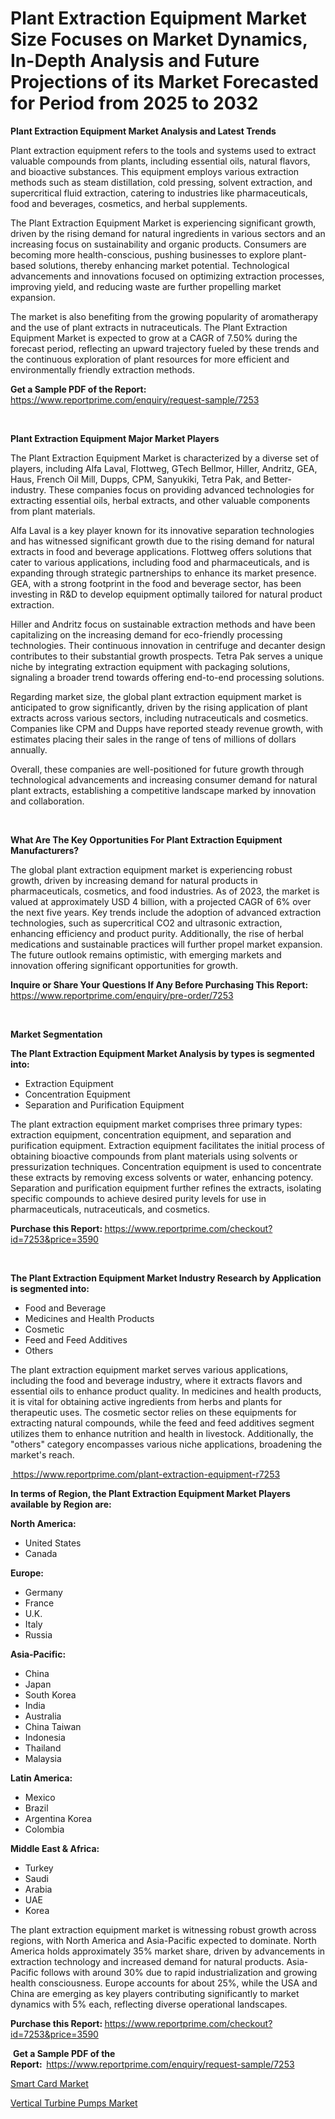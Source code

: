<p><h1>Plant Extraction Equipment Market Size Focuses on Market Dynamics, In-Depth Analysis and Future Projections of its Market Forecasted for Period from 2025 to 2032</h1></p><p><strong>Plant Extraction Equipment Market Analysis and Latest Trends</strong></p>
<p><p>Plant extraction equipment refers to the tools and systems used to extract valuable compounds from plants, including essential oils, natural flavors, and bioactive substances. This equipment employs various extraction methods such as steam distillation, cold pressing, solvent extraction, and supercritical fluid extraction, catering to industries like pharmaceuticals, food and beverages, cosmetics, and herbal supplements.</p><p>The Plant Extraction Equipment Market is experiencing significant growth, driven by the rising demand for natural ingredients in various sectors and an increasing focus on sustainability and organic products. Consumers are becoming more health-conscious, pushing businesses to explore plant-based solutions, thereby enhancing market potential. Technological advancements and innovations focused on optimizing extraction processes, improving yield, and reducing waste are further propelling market expansion. </p><p>The market is also benefiting from the growing popularity of aromatherapy and the use of plant extracts in nutraceuticals. The Plant Extraction Equipment Market is expected to grow at a CAGR of 7.50% during the forecast period, reflecting an upward trajectory fueled by these trends and the continuous exploration of plant resources for more efficient and environmentally friendly extraction methods.</p></p>
<p><strong>Get a Sample PDF of the Report:&nbsp;</strong> <a href="https://www.reportprime.com/enquiry/request-sample/7253?utm_campaign=1902&utm_medium=2&utm_source=Github&utm_content=ia&utm_term=19032025&utm_id=plant-extraction-equipment">https://www.reportprime.com/enquiry/request-sample/7253</a></p>
<p>&nbsp;</p>
<p><strong>Plant Extraction Equipment Major Market Players</strong></p>
<p><p>The Plant Extraction Equipment Market is characterized by a diverse set of players, including Alfa Laval, Flottweg, GTech Bellmor, Hiller, Andritz, GEA, Haus, French Oil Mill, Dupps, CPM, Sanyukiki, Tetra Pak, and Better-industry. These companies focus on providing advanced technologies for extracting essential oils, herbal extracts, and other valuable components from plant materials.</p><p>Alfa Laval is a key player known for its innovative separation technologies and has witnessed significant growth due to the rising demand for natural extracts in food and beverage applications. Flottweg offers solutions that cater to various applications, including food and pharmaceuticals, and is expanding through strategic partnerships to enhance its market presence. GEA, with a strong footprint in the food and beverage sector, has been investing in R&D to develop equipment optimally tailored for natural product extraction.</p><p>Hiller and Andritz focus on sustainable extraction methods and have been capitalizing on the increasing demand for eco-friendly processing technologies. Their continuous innovation in centrifuge and decanter design contributes to their substantial growth prospects. Tetra Pak serves a unique niche by integrating extraction equipment with packaging solutions, signaling a broader trend towards offering end-to-end processing solutions.</p><p>Regarding market size, the global plant extraction equipment market is anticipated to grow significantly, driven by the rising application of plant extracts across various sectors, including nutraceuticals and cosmetics. Companies like CPM and Dupps have reported steady revenue growth, with estimates placing their sales in the range of tens of millions of dollars annually.</p><p>Overall, these companies are well-positioned for future growth through technological advancements and increasing consumer demand for natural plant extracts, establishing a competitive landscape marked by innovation and collaboration.</p></p>
<p>&nbsp;</p>
<p><strong>What Are The Key Opportunities For Plant Extraction Equipment Manufacturers?</strong></p>
<p><p>The global plant extraction equipment market is experiencing robust growth, driven by increasing demand for natural products in pharmaceuticals, cosmetics, and food industries. As of 2023, the market is valued at approximately USD 4 billion, with a projected CAGR of 6% over the next five years. Key trends include the adoption of advanced extraction technologies, such as supercritical CO2 and ultrasonic extraction, enhancing efficiency and product purity. Additionally, the rise of herbal medications and sustainable practices will further propel market expansion. The future outlook remains optimistic, with emerging markets and innovation offering significant opportunities for growth.</p></p>
<p><strong>Inquire or Share Your Questions If Any Before Purchasing This Report:</strong> <a href="https://www.reportprime.com/enquiry/pre-order/7253?utm_campaign=1902&utm_medium=2&utm_source=Github&utm_content=ia&utm_term=19032025&utm_id=plant-extraction-equipment">https://www.reportprime.com/enquiry/pre-order/7253</a></p>
<p>&nbsp;</p>
<p><strong>Market Segmentation</strong></p>
<p><strong>The Plant Extraction Equipment Market Analysis by types is segmented into:</strong></p>
<p><ul><li>Extraction Equipment</li><li>Concentration Equipment</li><li>Separation and Purification Equipment</li></ul></p>
<p><p>The plant extraction equipment market comprises three primary types: extraction equipment, concentration equipment, and separation and purification equipment. Extraction equipment facilitates the initial process of obtaining bioactive compounds from plant materials using solvents or pressurization techniques. Concentration equipment is used to concentrate these extracts by removing excess solvents or water, enhancing potency. Separation and purification equipment further refines the extracts, isolating specific compounds to achieve desired purity levels for use in pharmaceuticals, nutraceuticals, and cosmetics.</p></p>
<p><strong>Purchase this Report:&nbsp;</strong><a href="https://www.reportprime.com/checkout?id=7253&price=3590&utm_campaign=1902&utm_medium=2&utm_source=Github&utm_content=ia&utm_term=19032025&utm_id=plant-extraction-equipment">https://www.reportprime.com/checkout?id=7253&price=3590</a></p>
<p>&nbsp;</p>
<p><strong>The Plant Extraction Equipment Market Industry Research by Application is segmented into:</strong></p>
<p><ul><li>Food and Beverage</li><li>Medicines and Health Products</li><li>Cosmetic</li><li>Feed and Feed Additives</li><li>Others</li></ul></p>
<p><p>The plant extraction equipment market serves various applications, including the food and beverage industry, where it extracts flavors and essential oils to enhance product quality. In medicines and health products, it is vital for obtaining active ingredients from herbs and plants for therapeutic uses. The cosmetic sector relies on these equipments for extracting natural compounds, while the feed and feed additives segment utilizes them to enhance nutrition and health in livestock. Additionally, the "others" category encompasses various niche applications, broadening the market's reach.</p></p>
<p><a href="https://www.reportprime.com/plant-extraction-equipment-r7253?utm_campaign=1902&utm_medium=2&utm_source=Github&utm_content=ia&utm_term=19032025&utm_id=plant-extraction-equipment">&nbsp;https://www.reportprime.com/plant-extraction-equipment-r7253</a></p>
<p><strong>In terms of Region, the Plant Extraction Equipment Market Players available by Region are:</strong></p>
<p>
    <p> <strong> North America: </strong>
        <ul>
            <li>United States</li>
            <li>Canada</li>
        </ul>
        </p> 
    <p> <strong> Europe: </strong>
        <ul>
            <li>Germany</li>
            <li>France</li>
            <li>U.K.</li>
            <li>Italy</li>
            <li>Russia</li>
        </ul>
        </p> 
    <p> <strong> Asia-Pacific: </strong>
        <ul>
            <li>China</li>
            <li>Japan</li>
            <li>South Korea</li>
            <li>India</li>
            <li>Australia</li>
            <li>China Taiwan</li>
            <li>Indonesia</li>
            <li>Thailand</li>
            <li>Malaysia</li>
        </ul>
        </p> 
    <p> <strong> Latin America: </strong>
        <ul>
            <li>Mexico</li>
            <li>Brazil</li>
            <li>Argentina Korea</li>
            <li>Colombia</li>
        </ul>
        </p> 
    <p> <strong> Middle East & Africa: </strong>
        <ul>
            <li>Turkey</li>
            <li>Saudi</li>
            <li>Arabia</li>
            <li>UAE</li>
            <li>Korea</li>
        </ul>
    </p>
    </p>
<p><p>The plant extraction equipment market is witnessing robust growth across regions, with North America and Asia-Pacific expected to dominate. North America holds approximately 35% market share, driven by advancements in extraction technology and increased demand for natural products. Asia-Pacific follows with around 30% due to rapid industrialization and growing health consciousness. Europe accounts for about 25%, while the USA and China are emerging as key players contributing significantly to market dynamics with 5% each, reflecting diverse operational landscapes.</p></p>
<p><strong>Purchase this Report: </strong><a href="https://www.reportprime.com/checkout?id=7253&price=3590&utm_campaign=1902&utm_medium=2&utm_source=Github&utm_content=ia&utm_term=19032025&utm_id=plant-extraction-equipment">https://www.reportprime.com/checkout?id=7253&price=3590</a></p>
<p>&nbsp;<strong>Get a Sample PDF of the Report:&nbsp;&nbsp;</strong><a href="https://www.reportprime.com/enquiry/request-sample/7253?utm_campaign=1902&utm_medium=2&utm_source=Github&utm_content=ia&utm_term=19032025&utm_id=plant-extraction-equipment">https://www.reportprime.com/enquiry/request-sample/7253</a></p>
<p><strong></strong></p>
<p><p><a href="https://github.com/rahu1506/Market-Research-Report-List-7/blob/main/smart-card-market.md?utm_campaign=1902&utm_medium=2&utm_source=Github&utm_content=ia&utm_term=19032025&utm_id=plant-extraction-equipment">Smart Card Market</a></p><p><a href="https://github.com/FassouRP/Market-Research-Report-List-7/blob/main/vertical-turbine-pumps-market.md?utm_campaign=1902&utm_medium=2&utm_source=Github&utm_content=ia&utm_term=19032025&utm_id=plant-extraction-equipment">Vertical Turbine Pumps Market</a></p></p>